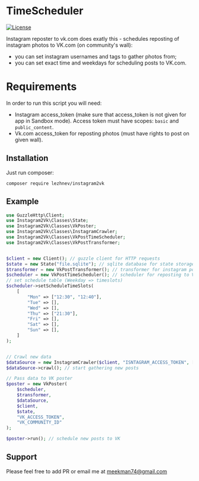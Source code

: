 # TimeScheduler

[![License](https://poser.pugx.org/lezhnev/TimeScheduler/license)](https://packagist.org/packages/lezhnev/instagram2vk)

Instagram reposter to vk.com does exatly this - schedules reposting of instagram photos to VK.com (on community's wall):

- you can set instagram usernames and tags to gather photos from;
- you can set exact time and weekdays for scheduling posts to VK.com.


Requirements
============
In order to run this script you will need:

- Instagram access_token (make sure that access_token is not given for app in Sandbox mode). Access token must have scopes: `basic` and `public_content`.
- Vk.com access_token for reposting photos (must have rights to post on given wall).

## Installation
Just run composer:

```
composer require lezhnev/instagram2vk
```

## Example

```php
use GuzzleHttp\Client;
use Instagram2Vk\Classes\State;
use Instagram2Vk\Classes\VkPoster;
use Instagram2Vk\Classes\InstagramCrawler;
use Instagram2Vk\Classes\VkPostTimeScheduler;
use Instagram2Vk\Classes\VkPostTransformer;


$client = new Client(); // guzzle client for HTTP requests
$state = new State("file.sqlite"); // sqlite database for state storage
$transformer = new VkPostTransformer(); // transformer for instagram posts
$scheduler = new VkPostTimeScheduler(); // scheduler for reposting to VK.com
// set schedule table (Weekday => timeslots)
$scheduler->setScheduleTimeSlots(
    [
        "Mon" => ["12:30", "12:40"],
        "Tue" => [],
        "Wed" => [],
        "Thu" => ["21:30"],
        "Fri" => [],
        "Sat" => [],
        "Sun" => [],
    ]
);


// Crawl new data
$dataSource = new InstagramCrawler($client, "ISNTAGRAM_ACCESS_TOKEN", ["tag1", "moscow", "russia"],["username1", "applemusic"]);
$dataSource->crawl(); // start gathering new posts

// Pass data to VK poster
$poster = new VkPoster(
    $scheduler,
    $transformer,
    $dataSource,
    $client,
    $state,
    "VK_ACCESS_TOKEN",
    "VK_COMMUNITY_ID"
);

$poster->run(); // schedule new posts to VK
```


## Support

Please feel free to add PR or email me at meekman74@gmail.com
